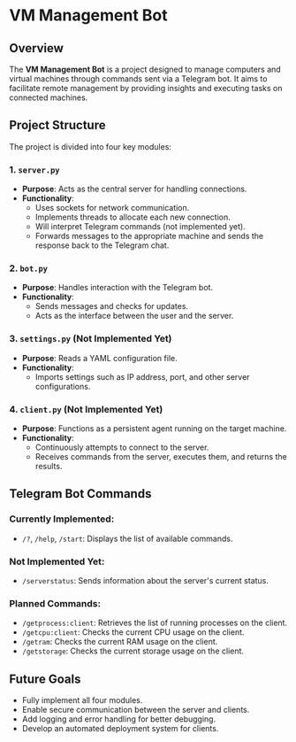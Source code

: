 # VM Management Bot

## Overview
The **VM Management Bot** is a project designed to manage computers and virtual machines through commands sent via a Telegram bot. It aims to facilitate remote management by providing insights and executing tasks on connected machines.

## Project Structure
The project is divided into four key modules:

### 1. `server.py`
- **Purpose**: Acts as the central server for handling connections.
- **Functionality**:
  - Uses sockets for network communication.
  - Implements threads to allocate each new connection.
  - Will interpret Telegram commands (not implemented yet).
  - Forwards messages to the appropriate machine and sends the response back to the Telegram chat.

### 2. `bot.py`
- **Purpose**: Handles interaction with the Telegram bot.
- **Functionality**:
  - Sends messages and checks for updates.
  - Acts as the interface between the user and the server.

### 3. `settings.py` (Not Implemented Yet)
- **Purpose**: Reads a YAML configuration file.
- **Functionality**:
  - Imports settings such as IP address, port, and other server configurations.

### 4. `client.py` (Not Implemented Yet)
- **Purpose**: Functions as a persistent agent running on the target machine.
- **Functionality**:
  - Continuously attempts to connect to the server.
  - Receives commands from the server, executes them, and returns the results.

## Telegram Bot Commands
### Currently Implemented:
- `/?`, `/help`, `/start`: Displays the list of available commands.

### Not Implemented Yet:
- `/serverstatus`: Sends information about the server's current status.

### Planned Commands:
- `/getprocess:client`: Retrieves the list of running processes on the client.
- `/getcpu:client`: Checks the current CPU usage on the client.
- `/getram`: Checks the current RAM usage on the client.
- `/getstorage`: Checks the current storage usage on the client.

## Future Goals
- Fully implement all four modules.
- Enable secure communication between the server and clients.
- Add logging and error handling for better debugging.
- Develop an automated deployment system for clients.
